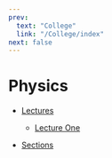 ```yaml
---
prev:
  text: "College"
  link: "/College/index"
next: false
---
```


# Physics

- [Lectures](Lectures/index.md)

  - [Lecture One](Lectures/LectureOne.md)
    <!-- - [Lecture Two](Lectures/LectureTwo.md) -->
    <!-- - [Lecture Three](Lectures/LectureThree.md) -->

- [Sections](Sections/index.md)

  <!-- - [Section One](Sections/SectionOne.md) -->
  <!-- - [Section Two](Sections/SectionTwo.md) -->
  <!-- - [Section Three (Part I)](Sections/SectionThreePartOne.md) -->
  <!-- - [Section Three (Part II)](Sections/SectionThreePartTwo.md) -->
